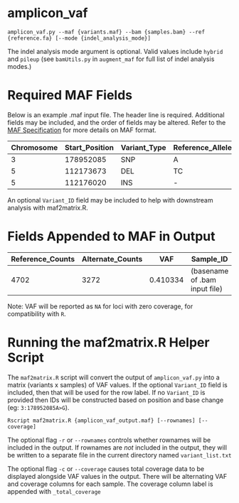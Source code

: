 amplicon_vaf
=================
```
amplicon_vaf.py --maf {variants.maf} --bam {samples.bam} --ref {reference.fa} [--mode {indel_analysis_mode}]
```

The indel analysis mode argument is optional. Valid values include `hybrid` and `pileup` (see `bamUtils.py` in `augment_maf` for full list of indel analysis modes.)

Required MAF Fields
====================
Below is an example .maf input file. The header line is required. Additional fields may be included, and the order of fields may be altered. Refer to the [MAF Specification](https://wiki.nci.nih.gov/display/TCGA/Mutation+Annotation+Format+(MAF)+Specification) for more details on MAF format.

| Chromosome | Start_Position | Variant_Type | Reference_Allele | Tumor_Seq_Allele1 | Tumor_Seq_Allele2 |
| ---------- | -------------- | ------------ | ---------------- | ----------------- | ----------------- |
|          3 |      178952085 |          SNP |                A |                 A |                 G |
|          5 |      112173673 |          DEL |               TC |                TC |                 - |
|          5 |      112176020 |          INS |                - |                 - |                AT |

An optional `Variant_ID` field may be included to help with downstream analysis with maf2matrix.R.

Fields Appended to MAF in Output
================================

| Reference_Counts | Alternate_Counts |      VAF |                     Sample_ID |
| ---------------- | ---------------- | -------- | ----------------------------- |
|             4702 |             3272 | 0.410334 | (basename of .bam input file) |

Note: VAF will be reported as `NA` for loci with zero coverage, for compatibility with `R`.

Running the maf2matrix.R Helper Script
======================================
The `maf2matrix.R` script will convert the output of `amplicon_vaf.py` into a matrix (variants x samples) of VAF values.
If the optional `Variant_ID` field is included, then that will be used for the row label.  If no `Variant_ID` is provided
then IDs will be constructed based on position and base change (eg: `3:178952085A>G`).
```
Rscript maf2matrix.R {amplicon_vaf_output.maf} [--rownames] [--coverage]
```
The optional flag `-r` or `--rownames` controls whether rownames will be included in the output. If rownames are *not* included in the output, they will be written to a separate file in the current directory named `variant_list.txt`

The optional flag `-c` or `--coverage` causes total coverage data to be displayed alongside VAF values in the output.  There will be alternating VAF and coverage columns for each sample. The coverage column label is appended with `_total_coverage`
